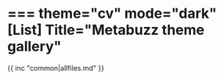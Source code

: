 ===
theme="cv"
mode="dark"
[List]
Title="Metabuzz theme gallery"
===

{{ inc "common|allfiles.md" }}


